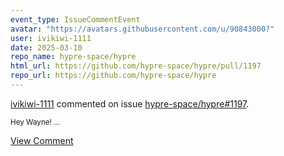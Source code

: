 ```yaml
---
event_type: IssueCommentEvent
avatar: "https://avatars.githubusercontent.com/u/90843000?"
user: ivikiwi-1111
date: 2025-03-10
repo_name: hypre-space/hypre
html_url: https://github.com/hypre-space/hypre/pull/1197
repo_url: https://github.com/hypre-space/hypre
---
```


<a href='https://github.com/ivikiwi-1111' target='_blank'>ivikiwi-1111</a> commented on issue <a href='https://github.com/hypre-space/hypre/pull/1197' target='_blank'>hypre-space/hypre#1197</a>.

<small>Hey Wayne!...</small>

<a href='https://github.com/hypre-space/hypre/pull/1197' target='_blank'>View Comment</a>